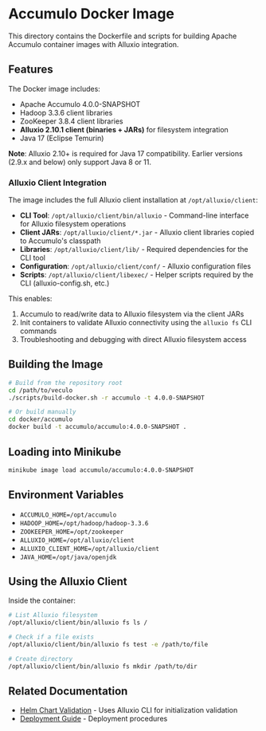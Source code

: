 # Accumulo Docker Image

This directory contains the Dockerfile and scripts for building Apache Accumulo container images with Alluxio integration.

## Features

The Docker image includes:
- Apache Accumulo 4.0.0-SNAPSHOT
- Hadoop 3.3.6 client libraries
- ZooKeeper 3.8.4 client libraries
- **Alluxio 2.10.1 client (binaries + JARs)** for filesystem integration
- Java 17 (Eclipse Temurin)

**Note**: Alluxio 2.10+ is required for Java 17 compatibility. Earlier versions (2.9.x and below) only support Java 8 or 11.

### Alluxio Client Integration

The image includes the full Alluxio client installation at `/opt/alluxio/client`:
- **CLI Tool**: `/opt/alluxio/client/bin/alluxio` - Command-line interface for Alluxio filesystem operations
- **Client JARs**: `/opt/alluxio/client/*.jar` - Alluxio client libraries copied to Accumulo's classpath
- **Libraries**: `/opt/alluxio/client/lib/` - Required dependencies for the CLI tool
- **Configuration**: `/opt/alluxio/client/conf/` - Alluxio configuration files
- **Scripts**: `/opt/alluxio/client/libexec/` - Helper scripts required by the CLI (alluxio-config.sh, etc.)

This enables:
1. Accumulo to read/write data to Alluxio filesystem via the client JARs
2. Init containers to validate Alluxio connectivity using the `alluxio fs` CLI commands
3. Troubleshooting and debugging with direct Alluxio filesystem access

## Building the Image

```bash
# Build from the repository root
cd /path/to/veculo
./scripts/build-docker.sh -r accumulo -t 4.0.0-SNAPSHOT

# Or build manually
cd docker/accumulo
docker build -t accumulo/accumulo:4.0.0-SNAPSHOT .
```

## Loading into Minikube

```bash
minikube image load accumulo/accumulo:4.0.0-SNAPSHOT
```

## Environment Variables

- `ACCUMULO_HOME=/opt/accumulo`
- `HADOOP_HOME=/opt/hadoop/hadoop-3.3.6`
- `ZOOKEEPER_HOME=/opt/zookeeper`
- `ALLUXIO_HOME=/opt/alluxio/client`
- `ALLUXIO_CLIENT_HOME=/opt/alluxio/client`
- `JAVA_HOME=/opt/java/openjdk`

## Using the Alluxio Client

Inside the container:

```bash
# List Alluxio filesystem
/opt/alluxio/client/bin/alluxio fs ls /

# Check if a file exists
/opt/alluxio/client/bin/alluxio fs test -e /path/to/file

# Create directory
/opt/alluxio/client/bin/alluxio fs mkdir /path/to/dir
```

## Related Documentation

- [Helm Chart Validation](../charts/accumulo/VALIDATION.md) - Uses Alluxio CLI for initialization validation
- [Deployment Guide](../charts/accumulo/DEPLOYMENT.md) - Deployment procedures
